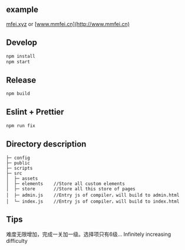 ## example

[mfei.xyz](http://mfei.xyz) or [www.mmfei.cn](http://www.mmfei.cn)

## Develop

```bash
npm install
npm start
```

## Release

```bash
npm build
```

## Eslint + Prettier

```bash
npm run fix
```

## Directory description

```
├─ config
├─ public
├─ scripts
├─ src
│  ├─ assets
│  ├─ elements    //Store all custom elements
│  ├─ store       //Store all this store of pages
│  ├─ admin.js    //Entry js of compiler，will build to admin.html
│  └─ index.js    //Entry js of compiler，will build to index.html
```

## Tips
难度无限增加，完成一关加一级。选择项只有6级... Infinitely increasing difficulty

